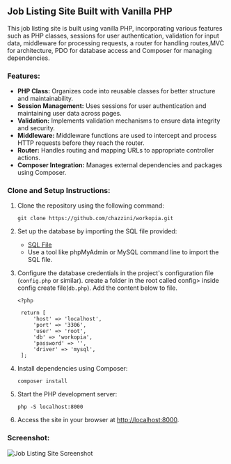 ## Job Listing Site Built with Vanilla PHP

This job listing site is built using vanilla PHP, incorporating various features such as PHP classes, sessions for user authentication, validation for input data, middleware for processing requests, a router for handling routes,MVC for architecture, PDO for database access and Composer for managing dependencies.

### Features:
- **PHP Class:** Organizes code into reusable classes for better structure and maintainability.
- **Session Management:** Uses sessions for user authentication and maintaining user data across pages.
- **Validation:** Implements validation mechanisms to ensure data integrity and security.
- **Middleware:** Middleware functions are used to intercept and process HTTP requests before they reach the router.
- **Router:** Handles routing and mapping URLs to appropriate controller actions.
- **Composer Integration:** Manages external dependencies and packages using Composer.

### Clone and Setup Instructions:
1. Clone the repository using the following command:
   ```
   git clone https://github.com/chazzini/workopia.git
   ```

2. Set up the database by importing the SQL file provided:
   - [SQL File](database/db.sql)
   - Use a tool like phpMyAdmin or MySQL command line to import the SQL file.

3. Configure the database credentials in the project's configuration file (`config.php` or similar).
   create a folder in the root called config> inside config create file(`db.php`).
   Add the content below to file.
   ```
   <?php

    return [
        'host' => 'localhost',
        'port' => '3306',
        'user' => 'root',
        'db' => 'workopia',
        'password' => '',
        'driver' => 'mysql',
    ];
   ```

5. Install dependencies using Composer:
   ```
   composer install
   ```

6. Start the PHP development server:
   ```
   php -S localhost:8000
   ```

7. Access the site in your browser at [http://localhost:8000](http://localhost:8000).

### Screenshot:
![Job Listing Site Screenshot](screen-shot)

